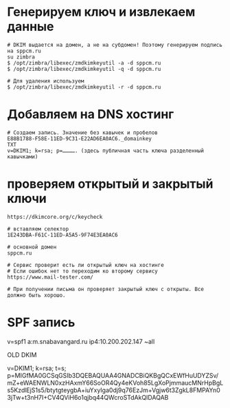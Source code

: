 # Генерируем ключ и извлекаем данные

    # DKIM выдается на домен, а не на субдомен! Поэтому генерируем подпись на sppcm.ru
    su zimbra
    $ /opt/zimbra/libexec/zmdkimkeyutil -a -d sppcm.ru
    $ /opt/zimbra/libexec/zmdkimkeyutil -q -d sppcm.ru

    # Для удаления используем
    $ /opt/zimbra/libexec/zmdkimkeyutil -r -d sppcm.ru

# Добавляем на DNS хостинг

    # Создаем запись. Значение без кавычек и пробелов
    E88B1788-F58E-11ED-9C31-E22AD6EA0AC6._domainkey
    TXT
    v=DKIM1; k=rsa; p=…………. (здесь публичная часть ключа разделенный кавычками)

# проверяем открытый и закрытый ключи

    https://dkimcore.org/c/keycheck

    # вставляем селектор
    1E243DBA-F61C-11ED-A5A5-9F74E3EA0AC6

    # основной домен
    sppcm.ru

    # Сервис проверит есть ли открытый ключ на хостинге
    # Если ошибок нет то переходим ко второму сервису
    https://www.mail-tester.com/

    # При получении письма он проверяет закрытый ключ с открыты. Все должно быть хорошо.

# SPF запись

<!-- Задает для домена следующих разрешенных отправителей электронной почты:

Сервер mail.solarmora.com.
Сервер с IP-адресом 192.72.10.10.
Google Workspace -->

v=spf1 a:m.snabavangard.ru ip4:10.200.202.147 ~all

OLD DKIM

v=DKIM1; k=rsa; t=s; p=MIGfMA0GCSqGSIb3DQEBAQUAA4GNADCBiQKBgQCxEWfHuUDYZSv/mZ+eWAENWLN0xzHAxmY66SoOR4Qy4eKVoh85LgXoPjmmaucMNrHpBgLs5KzdlEjS1s5/btytgteygbA+iuYxyIga0dj9q76EzJm+Vgjw6t3ZgkL8FMPAYn03jTw+t3nH7I+CV4QViH6o1qjbq44QWcroSTdAkQIDAQAB
